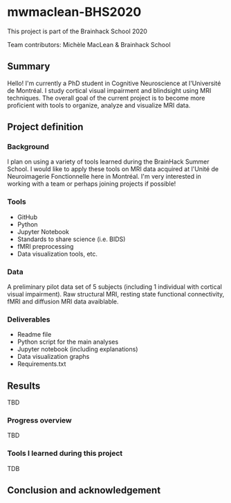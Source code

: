 # mwmaclean-BHS2020
This project is part of the Brainhack School 2020

Team contributors: Michèle MacLean & Brainhack School


## Summary 

Hello! I'm currently a PhD student in Cognitive Neuroscience at l'Université de Montréal. I study cortical visual impairment and blindsight using MRI techniques. The overall goal of the current project is to become more proficient with tools to organize, analyze and visualize MRI data.

  

## Project definition 

### Background
 I plan on using a variety of tools learned during the BrainHack Summer School. I would like to apply these tools on MRI data acquired at l'Unité de Neuroimagerie Fonctionnelle here in Montréal. I'm very interested in working with a team or perhaps joining projects if possible! 
 

### Tools 
* GitHub
* Python 
* Jupyter Notebook 
* Standards to share science (i.e. BIDS)
* fMRI preprocessing
* Data visualization tools, etc.



### Data 
A preliminary pilot data set of 5 subjects (including 1 individual with cortical visual impairment).
Raw structural MRI, resting state functional connectivity, fMRI and diffusion MRI data avaiblable.


### Deliverables
* Readme file
* Python script for the main analyses 
* Jupyter notebook (including explanations)
* Data visualization graphs
* Requirements.txt



## Results 
TBD

### Progress overview

TBD

### Tools I learned during this project
TDB
 
## Conclusion and acknowledgement

